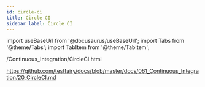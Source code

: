 ```yaml
---
id: circle-ci
title: Circle CI
sidebar_label: Circle CI
---
```


import useBaseUrl from '@docusaurus/useBaseUrl';
import Tabs from '@theme/Tabs';
import TabItem from '@theme/TabItem';

/Continuous_Integration/CircleCI.html

https://github.com/testfairy/docs/blob/master/docs/061_Continuous_Integration/20_CircleCI.md